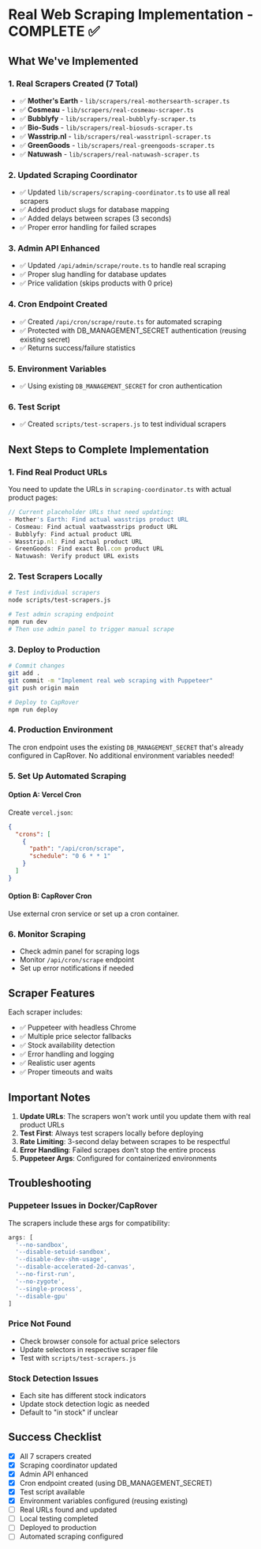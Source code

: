# Real Web Scraping Implementation - COMPLETE ✅

## What We've Implemented

### 1. Real Scrapers Created (7 Total)
- ✅ **Mother's Earth** - `lib/scrapers/real-mothersearth-scraper.ts`
- ✅ **Cosmeau** - `lib/scrapers/real-cosmeau-scraper.ts`
- ✅ **Bubblyfy** - `lib/scrapers/real-bubblyfy-scraper.ts`
- ✅ **Bio-Suds** - `lib/scrapers/real-biosuds-scraper.ts`
- ✅ **Wasstrip.nl** - `lib/scrapers/real-wasstripnl-scraper.ts`
- ✅ **GreenGoods** - `lib/scrapers/real-greengoods-scraper.ts`
- ✅ **Natuwash** - `lib/scrapers/real-natuwash-scraper.ts`

### 2. Updated Scraping Coordinator
- ✅ Updated `lib/scrapers/scraping-coordinator.ts` to use all real scrapers
- ✅ Added product slugs for database mapping
- ✅ Added delays between scrapes (3 seconds)
- ✅ Proper error handling for failed scrapes

### 3. Admin API Enhanced
- ✅ Updated `/api/admin/scrape/route.ts` to handle real scraping
- ✅ Proper slug handling for database updates
- ✅ Price validation (skips products with 0 price)

### 4. Cron Endpoint Created
- ✅ Created `/api/cron/scrape/route.ts` for automated scraping
- ✅ Protected with DB_MANAGEMENT_SECRET authentication (reusing existing secret)
- ✅ Returns success/failure statistics

### 5. Environment Variables
- ✅ Using existing `DB_MANAGEMENT_SECRET` for cron authentication

### 6. Test Script
- ✅ Created `scripts/test-scrapers.js` to test individual scrapers

## Next Steps to Complete Implementation

### 1. Find Real Product URLs
You need to update the URLs in `scraping-coordinator.ts` with actual product pages:

```typescript
// Current placeholder URLs that need updating:
- Mother's Earth: Find actual wasstrips product URL
- Cosmeau: Find actual vaatwasstrips product URL  
- Bubblyfy: Find actual product URL
- Wasstrip.nl: Find actual product URL
- GreenGoods: Find exact Bol.com product URL
- Natuwash: Verify product URL exists
```

### 2. Test Scrapers Locally
```bash
# Test individual scrapers
node scripts/test-scrapers.js

# Test admin scraping endpoint
npm run dev
# Then use admin panel to trigger manual scrape
```

### 3. Deploy to Production
```bash
# Commit changes
git add .
git commit -m "Implement real web scraping with Puppeteer"
git push origin main

# Deploy to CapRover
npm run deploy
```

### 4. Production Environment
The cron endpoint uses the existing `DB_MANAGEMENT_SECRET` that's already configured in CapRover.
No additional environment variables needed!

### 5. Set Up Automated Scraping

#### Option A: Vercel Cron
Create `vercel.json`:
```json
{
  "crons": [
    {
      "path": "/api/cron/scrape",
      "schedule": "0 6 * * 1"
    }
  ]
}
```

#### Option B: CapRover Cron
Use external cron service or set up a cron container.

### 6. Monitor Scraping
- Check admin panel for scraping logs
- Monitor `/api/cron/scrape` endpoint
- Set up error notifications if needed

## Scraper Features

Each scraper includes:
- ✅ Puppeteer with headless Chrome
- ✅ Multiple price selector fallbacks
- ✅ Stock availability detection
- ✅ Error handling and logging
- ✅ Realistic user agents
- ✅ Proper timeouts and waits

## Important Notes

1. **Update URLs**: The scrapers won't work until you update them with real product URLs
2. **Test First**: Always test scrapers locally before deploying
3. **Rate Limiting**: 3-second delay between scrapes to be respectful
4. **Error Handling**: Failed scrapes don't stop the entire process
5. **Puppeteer Args**: Configured for containerized environments

## Troubleshooting

### Puppeteer Issues in Docker/CapRover
The scrapers include these args for compatibility:
```javascript
args: [
  '--no-sandbox',
  '--disable-setuid-sandbox',
  '--disable-dev-shm-usage',
  '--disable-accelerated-2d-canvas',
  '--no-first-run',
  '--no-zygote',
  '--single-process',
  '--disable-gpu'
]
```

### Price Not Found
- Check browser console for actual price selectors
- Update selectors in respective scraper file
- Test with `scripts/test-scrapers.js`

### Stock Detection Issues
- Each site has different stock indicators
- Update stock detection logic as needed
- Default to "in stock" if unclear

## Success Checklist

- [x] All 7 scrapers created
- [x] Scraping coordinator updated
- [x] Admin API enhanced
- [x] Cron endpoint created (using DB_MANAGEMENT_SECRET)
- [x] Test script available
- [x] Environment variables configured (reusing existing)
- [ ] Real URLs found and updated
- [ ] Local testing completed
- [ ] Deployed to production
- [ ] Automated scraping configured